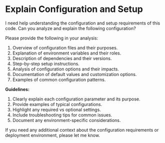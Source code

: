 # Explain Configuration and Setup
 
I need help understanding the configuration and setup requirements of this code. Can you analyze and explain the following configuration?
 


 
Please provide the following in your analysis:
 
1. Overview of configuration files and their purposes.
2. Explanation of environment variables and their roles.
3. Description of dependencies and their versions.
4. Step-by-step setup instructions.
5. Analysis of configuration options and their impacts.
6. Documentation of default values and customization options.
7. Examples of common configuration patterns.
 
**Guidelines:**
1. Clearly explain each configuration parameter and its purpose.
2. Provide examples of typical configurations.
3. Highlight any required vs optional settings.
4. Include troubleshooting tips for common issues.
5. Document any environment-specific considerations.
 
If you need any additional context about the configuration requirements or deployment environment, please let me know.